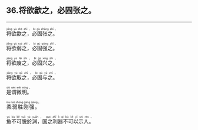 ## 36.将欲歙之，必固张之。
---


<ruby><rb> 将欲歙之，必固张之。 </rb> <rt>jiāng  yù  shè  zhī ， bì  gù  zhāng  zhī 。</rt></ruby>

<ruby><rb> 将欲弱之，必固强之。 </rb> <rt>jiāng  yù  ruò  zhī ， bì  gù  qiáng  zhī 。</rt></ruby>

<ruby><rb> 将欲废之，必固兴之。 </rb> <rt>jiāng  yù  fèi  zhī ， bì  gù  xìng  zhī 。</rt></ruby>

<ruby><rb> 将欲取之，必固与之。 </rb> <rt>jiāng  yù  qǔ  zhī ， bì  gù  yǔ  zhī 。</rt></ruby>

<ruby><rb> 是谓微明。 </rb> <rt>shì  wèi  wēi  míng 。</rt></ruby>

<ruby><rb> 柔弱胜刚强。 </rb> <rt>róu  ruò  shèng  gāng  qiáng 。</rt></ruby>

<ruby><rb> 鱼不可脱於渊，国之利器不可以示人。 </rb> <rt>yú  bù  kě  tuō  yú  yuān ， guó  zhī  lì  qì  bù  kě  yǐ  shì  rén 。</rt></ruby>

